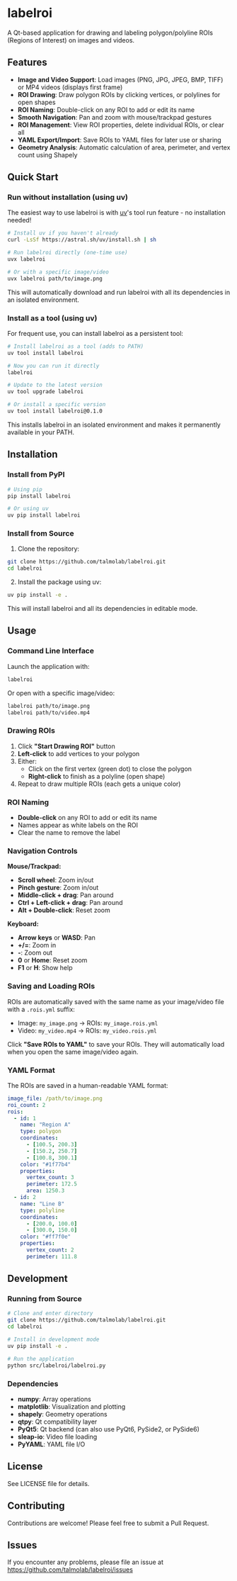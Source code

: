 # labelroi

A Qt-based application for drawing and labeling polygon/polyline ROIs (Regions of Interest) on images and videos.

## Features

- **Image and Video Support**: Load images (PNG, JPG, JPEG, BMP, TIFF) or MP4 videos (displays first frame)
- **ROI Drawing**: Draw polygon ROIs by clicking vertices, or polylines for open shapes
- **ROI Naming**: Double-click on any ROI to add or edit its name
- **Smooth Navigation**: Pan and zoom with mouse/trackpad gestures
- **ROI Management**: View ROI properties, delete individual ROIs, or clear all
- **YAML Export/Import**: Save ROIs to YAML files for later use or sharing
- **Geometry Analysis**: Automatic calculation of area, perimeter, and vertex count using Shapely

## Quick Start

### Run without installation (using uv)

The easiest way to use labelroi is with [uv](https://github.com/astral-sh/uv)'s tool run feature - no installation needed!

```bash
# Install uv if you haven't already
curl -LsSf https://astral.sh/uv/install.sh | sh

# Run labelroi directly (one-time use)
uvx labelroi

# Or with a specific image/video
uvx labelroi path/to/image.png
```

This will automatically download and run labelroi with all its dependencies in an isolated environment.

### Install as a tool (using uv)

For frequent use, you can install labelroi as a persistent tool:

```bash
# Install labelroi as a tool (adds to PATH)
uv tool install labelroi

# Now you can run it directly
labelroi

# Update to the latest version
uv tool upgrade labelroi

# Or install a specific version
uv tool install labelroi@0.1.0
```

This installs labelroi in an isolated environment and makes it permanently available in your PATH.

## Installation

### Install from PyPI

```bash
# Using pip
pip install labelroi

# Or using uv
uv pip install labelroi
```

### Install from Source

1. Clone the repository:
```bash
git clone https://github.com/talmolab/labelroi.git
cd labelroi
```

2. Install the package using uv:
```bash
uv pip install -e .
```

This will install labelroi and all its dependencies in editable mode.

## Usage

### Command Line Interface

Launch the application with:
```bash
labelroi
```

Or open with a specific image/video:
```bash
labelroi path/to/image.png
labelroi path/to/video.mp4
```

### Drawing ROIs

1. Click **"Start Drawing ROI"** button
2. **Left-click** to add vertices to your polygon
3. Either:
   - Click on the first vertex (green dot) to close the polygon
   - **Right-click** to finish as a polyline (open shape)
4. Repeat to draw multiple ROIs (each gets a unique color)

### ROI Naming

- **Double-click** on any ROI to add or edit its name
- Names appear as white labels on the ROI
- Clear the name to remove the label

### Navigation Controls

**Mouse/Trackpad:**
- **Scroll wheel**: Zoom in/out
- **Pinch gesture**: Zoom in/out
- **Middle-click + drag**: Pan around
- **Ctrl + Left-click + drag**: Pan around
- **Alt + Double-click**: Reset zoom

**Keyboard:**
- **Arrow keys** or **WASD**: Pan
- **+/=**: Zoom in
- **-**: Zoom out
- **0** or **Home**: Reset zoom
- **F1** or **H**: Show help

### Saving and Loading ROIs

ROIs are automatically saved with the same name as your image/video file with a `.rois.yml` suffix:
- Image: `my_image.png` → ROIs: `my_image.rois.yml`
- Video: `my_video.mp4` → ROIs: `my_video.rois.yml`

Click **"Save ROIs to YAML"** to save your ROIs. They will automatically load when you open the same image/video again.

### YAML Format

The ROIs are saved in a human-readable YAML format:

```yaml
image_file: /path/to/image.png
roi_count: 2
rois:
  - id: 1
    name: "Region A"
    type: polygon
    coordinates:
      - [100.5, 200.3]
      - [150.2, 250.7]
      - [100.8, 300.1]
    color: "#1f77b4"
    properties:
      vertex_count: 3
      perimeter: 172.5
      area: 1250.3
  - id: 2
    name: "Line B"
    type: polyline
    coordinates:
      - [200.0, 100.0]
      - [300.0, 150.0]
    color: "#ff7f0e"
    properties:
      vertex_count: 2
      perimeter: 111.8
```

## Development

### Running from Source

```bash
# Clone and enter directory
git clone https://github.com/talmolab/labelroi.git
cd labelroi

# Install in development mode
uv pip install -e .

# Run the application
python src/labelroi/labelroi.py
```

### Dependencies

- **numpy**: Array operations
- **matplotlib**: Visualization and plotting
- **shapely**: Geometry operations
- **qtpy**: Qt compatibility layer
- **PyQt5**: Qt backend (can also use PyQt6, PySide2, or PySide6)
- **sleap-io**: Video file loading
- **PyYAML**: YAML file I/O

## License

See LICENSE file for details.

## Contributing

Contributions are welcome! Please feel free to submit a Pull Request.

## Issues

If you encounter any problems, please file an issue at https://github.com/talmolab/labelroi/issues